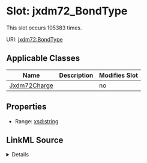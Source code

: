 

# Slot: jxdm72_BondType




This slot occurs 105383 times.


URI: [jxdm72:BondType](http://release.niem.gov/niem/domains/jxdm/7.2/BondType)



<!-- no inheritance hierarchy -->





## Applicable Classes

| Name | Description | Modifies Slot |
| --- | --- | --- |
| [Jxdm72Charge](../classes/Jxdm72Charge.md) |  |  no  |







## Properties

* Range: [xsd:string](http://www.w3.org/2001/XMLSchema#string)







## LinkML Source

<details>

```yaml
name: jxdm72_BondType
from_schema: okns:scales-kg
rank: 1000
slot_uri: jxdm72:BondType
alias: jxdm72_BondType
domain_of:
- jxdm72_Charge
range: string

```
</details>